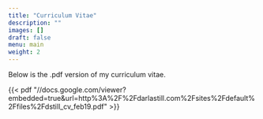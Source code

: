 ```yaml
---
title: "Curriculum Vitae"
description: ""
images: []
draft: false
menu: main
weight: 2
---
```


Below is the .pdf version of my curriculum vitae.

{{< pdf "//docs.google.com/viewer?embedded=true&url=http%3A%2F%2Fdarlastill.com%2Fsites%2Fdefault%2Ffiles%2Fdstill_cv_feb19.pdf" >}}